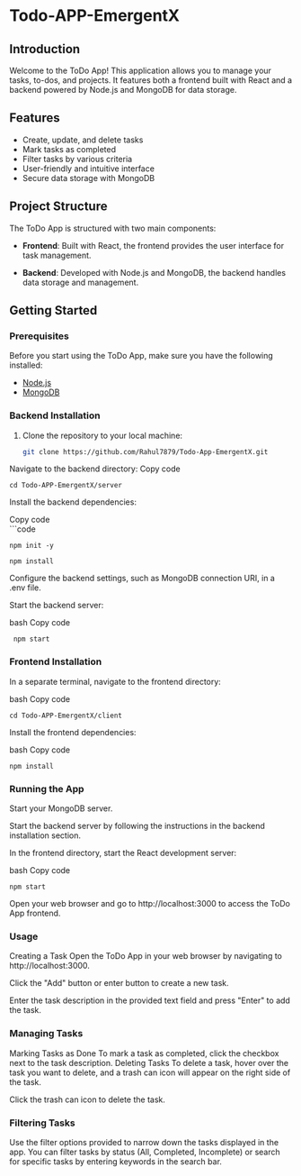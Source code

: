 # Todo-APP-EmergentX

## Introduction

Welcome to the ToDo App! This application allows you to manage your tasks, to-dos, and projects. It features both a frontend built with React and a backend powered by Node.js and MongoDB for data storage.

## Features

- Create, update, and delete tasks
- Mark tasks as completed
- Filter tasks by various criteria
- User-friendly and intuitive interface
- Secure data storage with MongoDB

## Project Structure

The ToDo App is structured with two main components:

- **Frontend**: Built with React, the frontend provides the user interface for task management.

- **Backend**: Developed with Node.js and MongoDB, the backend handles data storage and management.

## Getting Started

### Prerequisites

Before you start using the ToDo App, make sure you have the following installed:

- [Node.js](https://nodejs.org/)
- [MongoDB](https://www.mongodb.com/)

### Backend Installation

1. Clone the repository to your local machine:

   ```bash
   git clone https://github.com/Rahul7879/Todo-App-EmergentX.git
   

Navigate to the backend directory:
Copy code

 
    cd Todo-APP-EmergentX/server

Install the backend dependencies:

Copy code    
    ```code

    npm init -y

    npm install
  Configure the backend settings, such as MongoDB connection URI, in a .env file.

Start the backend server:

bash
Copy code
    
     npm start
 ###  Frontend Installation
In a separate terminal, navigate to the frontend directory:

bash
Copy code
 
    cd Todo-APP-EmergentX/client
Install the frontend dependencies:

bash
Copy code

    npm install
###  Running the App
Start your MongoDB server.

Start the backend server by following the instructions in the backend installation section.

In the frontend directory, start the React development server:

bash
Copy code
  
    npm start
Open your web browser and go to http://localhost:3000 to access the ToDo App frontend.

###  Usage
Creating a Task
Open the ToDo App in your web browser by navigating to http://localhost:3000.

Click the "Add" button or enter button to create a new task.

Enter the task description in the provided text field and press "Enter" to add the task.

 ### Managing Tasks
Marking Tasks as Done
To mark a task as completed, click the checkbox next to the task description.
Deleting Tasks
To delete a task, hover over the task you want to delete, and a trash can icon will appear on the right side of the task.

Click the trash can icon to delete the task.

###  Filtering Tasks
Use the filter options provided to narrow down the tasks displayed in the app. You can filter tasks by status (All, Completed, Incomplete) or search for specific tasks by entering keywords in the search bar.

